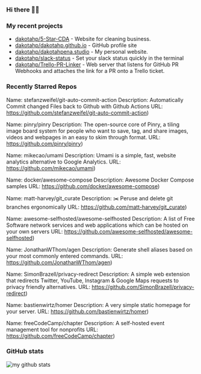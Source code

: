 ### Hi there 👋🏼



### My recent projects

- [dakotahp/5-Star-CDA](https://github.com/dakotahp/5-Star-CDA) - Website for cleaning business.
- [dakotahp/dakotahp.github.io](https://github.com/dakotahp/dakotahp.github.io) - GitHub profile site
- [dakotahp/dakotahpena.studio](https://github.com/dakotahp/dakotahpena.studio) - My personal website.
- [dakotahp/slack-status](https://github.com/dakotahp/slack-status) - Set your slack status quickly in the terminal
- [dakotahp/Trello-PR-Linker](https://github.com/dakotahp/Trello-PR-Linker) - Web server that listens for GitHub PR Webhooks and attaches the link for a PR onto a Trello ticket.

### Recently Starred Repos

Name: stefanzweifel/git-auto-commit-action
Description: Automatically Commit changed Files back to Github with Github Actions
URL: https://github.com/stefanzweifel/git-auto-commit-action)

Name: pinry/pinry
Description: The open-source core of Pinry, a tiling image board system for people who want to save, tag, and share images, videos and webpages in an easy to skim through format.
URL: https://github.com/pinry/pinry)

Name: mikecao/umami
Description: Umami is a simple, fast, website analytics alternative to Google Analytics.
URL: https://github.com/mikecao/umami)

Name: docker/awesome-compose
Description: Awesome Docker Compose samples
URL: https://github.com/docker/awesome-compose)

Name: matt-harvey/git_curate
Description: ✂️ Peruse and delete git branches ergonomically
URL: https://github.com/matt-harvey/git_curate)

Name: awesome-selfhosted/awesome-selfhosted
Description: A list of Free Software network services and web applications which can be hosted on your own servers
URL: https://github.com/awesome-selfhosted/awesome-selfhosted)

Name: JonathanWThom/agen
Description: Generate shell aliases based on your most commonly entered commands.
URL: https://github.com/JonathanWThom/agen)

Name: SimonBrazell/privacy-redirect
Description: A simple web extension that redirects Twitter, YouTube, Instagram &amp; Google Maps requests to privacy friendly alternatives.
URL: https://github.com/SimonBrazell/privacy-redirect)

Name: bastienwirtz/homer
Description: A very simple static homepage for your server.
URL: https://github.com/bastienwirtz/homer)

Name: freeCodeCamp/chapter
Description: A self-hosted event management tool for nonprofits
URL: https://github.com/freeCodeCamp/chapter)


### GitHub stats
![my github stats](https://github-readme-stats.vercel.app/api?username=dakotahp&count_private=true&hide_title=true)

